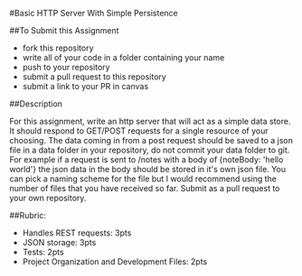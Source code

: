 #Basic HTTP Server With Simple Persistence

##To Submit this Assignment
  * fork this repository
  * write all of your code in a folder containing your name
  * push to your repository
  * submit a pull request to this repository
  * submit a link to your PR in canvas

##Description

For this assignment, write an http server that will act as a simple data store. It should respond to GET/POST requests for a single resource of your choosing. The data coming in from a post request should be saved to a json file in a data folder in your repository, do not commit your data folder to git. For example if a request is sent to /notes with a body of {noteBody: 'hello world'} the json data in the body should be stored in it's own json file. You can pick a naming scheme for the file but I would recommend using the number of files that you have received so far. Submit as a pull request to your own repository.

 

##Rubric:
  * Handles REST requests: 3pts
  * JSON storage: 3pts 
  * Tests: 2pts
  * Project Organization and Development Files: 2pts

